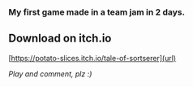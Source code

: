 ### My first game made in a team jam in 2 days.
## Download on itch.io
[https://potato-slices.itch.io/tale-of-sortserer](url)

_Play and comment, plz :)_
